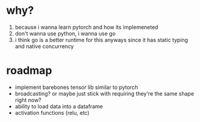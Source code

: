 # why?

1. because i wanna learn pytorch and how its implemeneted
2. don't wanna use python, i wanna use go
3. i think go is a better runtime for this anyways since it has static typing and native concurrency

# roadmap

- implement barebones tensor lib similar to pytorch
- broadcasting? or maybe just stick with requiring they're the same shape right now?
- ability to load data into a dataframe
- activation functions (relu, etc)
